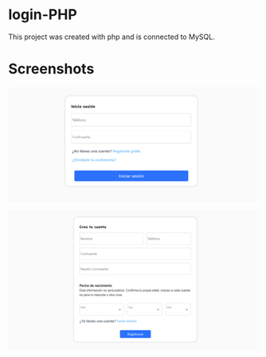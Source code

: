 # login-PHP
This project was created with php and is connected to MySQL.

# Screenshots

![](img/login-php.png)

![](img/registro-php.png)

